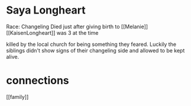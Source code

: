 # Saya Longheart
Race: Changeling
Died just after giving birth to [[Melanie]]
[[KaisenLongheart]] was 3 at the time

killed by the local church for being something they feared. Luckily the siblings didn't show signs of their changeling side and allowed to be kept alive.

# connections
[[family]]
